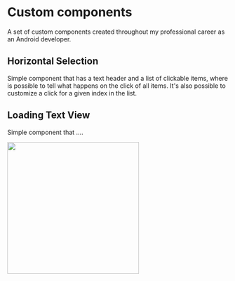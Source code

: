 # Custom components

A set of custom components created throughout my professional career as an Android developer.

## Horizontal Selection
Simple component that has a text header and a list of clickable items, where is possible to tell what happens on the click of all items. It's also possible to customize a click for a given index in the list. 

## Loading Text View
Simple component that ....

<img src="https://user-images.githubusercontent.com/41158713/79084540-b818cf00-7d0a-11ea-9839-ab06deb6e6c7.gif" width="300">
